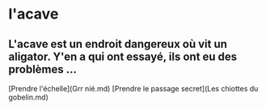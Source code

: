 # l'acave
## L'acave est un endroit dangereux où vit un aligator. Y'en a qui ont essayé, ils ont eu des problèmes ...

[Prendre l'échelle](Grr nié.md)
[Prendre le passage secret](Les chiottes du gobelin.md)